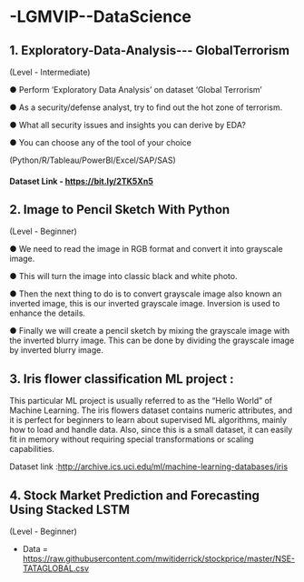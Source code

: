 # -LGMVIP--DataScience
## 1. Exploratory-Data-Analysis--- GlobalTerrorism
(Level - Intermediate)

● Perform ‘Exploratory Data Analysis’ on dataset ‘Global Terrorism’

● As a security/defense analyst, try to find out the hot zone of terrorism.

● What all security issues and insights you can derive by EDA?

● You can choose any of the tool of your choice

(Python/R/Tableau/PowerBI/Excel/SAP/SAS)

#### Dataset Link - https://bit.ly/2TK5Xn5

## 2. Image to Pencil Sketch With Python
(Level - Beginner)

● We need to read the image in RGB format and convert it into grayscale image.

● This will turn the image into classic black and white photo.

● Then the next thing to do is to convert grayscale image also known an inverted image, this is our inverted grayscale image. Inversion is used to enhance the details.

● Finally we will create a pencil sketch by mixing the grayscale image with the inverted blurry image. This can be done by dividing the grayscale image by inverted blurry image.

## 3. Iris flower classification ML project :


This particular ML project is usually referred to as the “Hello World” of Machine Learning. The iris flowers dataset contains numeric attributes, and it is perfect for beginners to learn about supervised ML algorithms, mainly how to load and handle data. Also, since this is a small dataset, it can easily fit in memory without requiring special transformations or scaling capabilities.

Dataset link :http://archive.ics.uci.edu/ml/machine-learning-databases/iris


## 4. Stock Market Prediction and Forecasting Using Stacked LSTM
(Level - Beginner)
- Data = https://raw.githubusercontent.com/mwitiderrick/stockprice/master/NSE-TATAGLOBAL.csv
